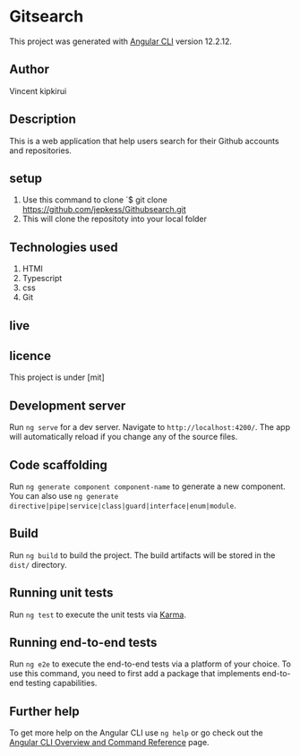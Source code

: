 # Gitsearch
This project was generated with [Angular CLI](https://github.com/angular/angular-cli) version 12.2.12.

## Author
Vincent kipkirui 

## Description
This is a web application that help users search for their Github accounts and repositories.

## setup
1. Use this command to clone `$ git clone https://github.com/jepkess/Githubsearch.git
2. This will clone the repositoty into your local folder

## Technologies used
1. HTMl
2. Typescript
3. css
4. Git
   
## live


## licence
This project is under [mit] 

## Development server

Run `ng serve` for a dev server. Navigate to `http://localhost:4200/`. The app will automatically reload if you change any of the source files.

## Code scaffolding

Run `ng generate component component-name` to generate a new component. You can also use `ng generate directive|pipe|service|class|guard|interface|enum|module`.

## Build

Run `ng build` to build the project. The build artifacts will be stored in the `dist/` directory.

## Running unit tests

Run `ng test` to execute the unit tests via [Karma](https://karma-runner.github.io).

## Running end-to-end tests

Run `ng e2e` to execute the end-to-end tests via a platform of your choice. To use this command, you need to first add a package that implements end-to-end testing capabilities.

## Further help

To get more help on the Angular CLI use `ng help` or go check out the [Angular CLI Overview and Command Reference](https://angular.io/cli) page.
